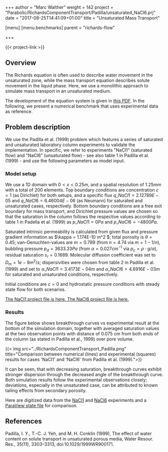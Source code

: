 +++
author = "Marc Walther"
weight = 142
project = "Parabolic/RichardsComponentTransport/Padilla/unsaturated_NaCl6.prj"
date = "2017-08-25T14:41:09+01:00"
title = "Unsaturated Mass Transport"

[menu]
  [menu.benchmarks]
    parent = "richards-flow"

+++

{{< project-link >}}


## Overview

The Richards equation is often used to describe water movement in the unsaturated zone, while the mass transport equation describes solute movement in the liquid phase. Here, we use a monolithic approach to simulate mass transport in an unsaturated medium.

The development of the equation system is given in [this PDF](../RichardsComponentTransport_Equations.pdf). In the following, we present a numerical benchmark that uses experimental data as reference.


## Problem description

We use the Padilla et al. (1999) problem which features a series of saturated and unsaturated laboratory column experiments to validate the implementation. In specific, we refer to experiments "NaCl1" (saturated flow) and "NaCl6" (unsaturated flow) - see also table 1 in Padilla et al. (1999) - and use the following parameters as model input.


### Model setup

We use a 1D domain with $0 < x < 0.25 m$, and a spatial resolution of $1.25 mm$ with a total of 200 elements. Top boundary conditions are concentration $c = 1$ (as Dirichlet) for both setups, and a specific flux $q\_{NaCl1} = 2.12789E-05$ and $q\_{NaCl6} = 6.46004E-06$ (as Neumann) for saturated and unsaturated cases, respectively. Bottom boundary conditions are a free exit boundary for mass transport, and Dirichlet pressure values are chosen so that the saturation in the column follows the respective values according to table 1 in Padella et al. (1999) as $p\_{NaCl1} = 0 Pa$ and $p\_{NaCl6} = -4800 Pa$.

Saturated intrinsic permeability is calculated from given flux and pressure gradient information as $\kappa = 1.174E-10 m^2 $; total porosity is $\theta = 0.45$; van-Genuchten-values are $m = 0.789$ (from $n = 4.74$ via $m = 1-1/n$), bubbling pressure $p_d = 3633.33 Pa$ (from $\alpha = 0.027 cm^{-1}$ via $p_c = \rho \cdot g / \alpha$), residual saturation $s_r = 0.1689$. Molecular diffusion coefficient was set to $D_m = 1e-9 m^2/s$; dispersivities were chosen from table 2 in Padilla et al. (1999) and set to $\alpha\_{NaCl1} = 3.4173E-04 m$ and $\alpha\_{NaCl6} = 4.6916E-03 m$ for saturated and unsaturated conditions, respectively.

Initial conditions are $c = 0$ and hydrostatic pressure conditions with steady state flow for both scenarios.

[The NaCl1 project file is here. ](../../../../../Tests/Data/Parabolic/RichardsComponentTransport/Padilla_NaCl1.prj)
[The NaCl6 project file is here. ](../../../../../Tests/Data/Parabolic/RichardsComponentTransport/Padilla_NaCl6.prj)


### Results

The figure below shows breakthrough curves vs experimental result at the bottom of the simulation domain, together with averaged saturation values at the two observation points with distance of 0.075 cm from both ends of the column (as stated in Padilla et al., 1999) over pore volume.

{{< img src="../RichardsComponentTransport_Padilla.png" title="Comparison between numerical (lines) and experimental (squares) results for cases 'NaCl1' and 'NaCl6' from Padilla et al. (1999).">}}

It can be seen, that with decreasing saturation, breakthrough curves exhibit stronger dispersion through the decreased angle of the breakthrough curve. Both simulation results follow the experimental observations closely; deviations, especially in the unsaturated case, can be attributed to known tailing effects from secondary porosity.

Here are digitized data from the [NaCl1](../../../../../Tests/Data/Parabolic/RichardsComponentTransport/Padilla_NaCl1_poreVolume-conc.csv) and [NaCl6](../../../../../Tests/Data/Parabolic/RichardsComponentTransport/Padilla_NaCl6_poreVolume-conc.csv) experiments and a [ParaView state file](../../../../../Tests/Data/Parabolic/RichardsComponentTransport/Padilla_state.pvsm) for comparison.


## References

Padilla, I. Y., T.-C. J. Yeh, and M. H. Conklin (1999), The effect of water content on solute transport in unsaturated porous media, Water Resour. Res., 35(11), 3303–3313, doi:10.1029/1999WR900171.

